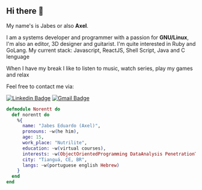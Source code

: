 ## Hi there 👋

My name's is Jabes or also __Axel__.

I am a systems developer and programmer with a passion for **GNU/Linux**, I'm also an editor, 3D designer and guitarist. I'm quite interested in Ruby and GoLang. My current stack: Javascript, ReactJS, Shell Script, Java and C lenguage

When I have my break I like to listen to music, watch series, play my games and relax

 Feel free to contact me via:

[![Linkedin Badge](https://img.shields.io/badge/-norentt-blue?style=flat&logo=Linkedin&logoColor=white&link=https://www.linkedin.com/in/norentt/)](https://www.linkedin.com/in/norentt/)
[![Gmail Badge](https://img.shields.io/badge/-norenttcomercial@gmail.com-d14836?style=flat&logo=Gmail&logoColor=white&link=mailto:mailto:norenttcomercial@gmail.com)](mailto:norenttcomercial@gmail.com)

~~~elixir
defmodule Norentt do
  def norentt do
    %{
      name: "Jabes Eduardo (Axel)",
      pronouns: ~w(he him),
      age: 15,
      work_place: "Nutrilite",
      education: ~w(virtual courses),
      interests: ~w(ObjectOrientedProgramming DataAnalysis PenetrationTesting),
      city: "Tianguá, CE, BR",
      langs: ~w(portuguese english Hebrew)
    }
  end
end
~~~
